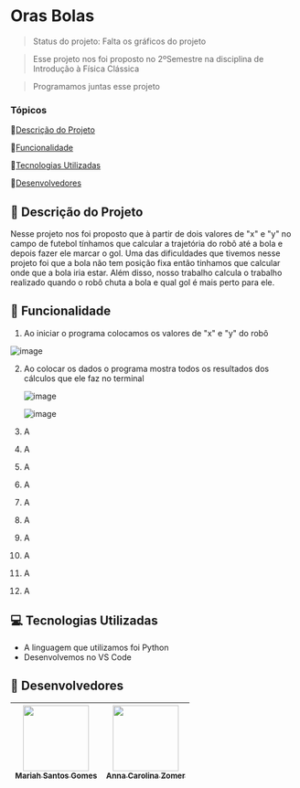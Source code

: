 # Oras Bolas

> Status do projeto: Falta os gráficos do projeto

> Esse projeto nos foi proposto no 2ºSemestre na disciplina de Introdução à Física Clássica

> Programamos juntas esse projeto  

### Tópicos

🔹[Descrição do Projeto](#pencil-descrição-do-projeto)

🔹[Funcionalidade](#mag_right-funcionalidade)

🔹[Tecnologias Utilizadas](#computer-tecnologias-utilizadas)

🔹[Desenvolvedores](#busts_in_silhouette-desenvolvedores)

## :pencil: Descrição do Projeto
Nesse projeto nos foi proposto que à partir de dois valores de "x" e "y" no campo de futebol tínhamos que calcular a trajetória do robô até a bola e depois fazer ele marcar o gol. Uma das dificuldades que tivemos nesse projeto foi que a bola não tem posição fixa então tinhamos que calcular onde que a bola iria estar. Além disso, nosso trabalho calcula o trabalho realizado quando o robô chuta a bola e qual gol é mais perto para ele.  

## :mag_right: Funcionalidade
1. Ao iniciar o programa colocamos os valores de "x" e "y" do robô

![image](https://github.com/Mariah-Gomes/oras_bolas/assets/141663285/8e136cbd-b339-435e-98d4-1f9c7946352a)

2. Ao colocar os dados o programa mostra todos os resultados dos cálculos que ele faz no terminal

    ![image](https://github.com/Mariah-Gomes/oras_bolas/assets/141663285/a9ca2db3-91de-4275-af73-92a9e0090a65)


   ![image](https://github.com/Mariah-Gomes/oras_bolas/assets/141663285/cc531e1b-4a82-4c69-a332-7372120130cf)

4. A
5. A
6. A
7. A
8. A
9. A
10. A
11. A
12. A
13. A

## :computer: Tecnologias Utilizadas
- A linguagem que utilizamos foi Python
- Desenvolvemos no VS Code

## :busts_in_silhouette: Desenvolvedores
| [<img loading="lazy" src="https://github.com/Mariah-Gomes/ProjetoCompMovel1/assets/141663285/e6827fd1-d8fe-4740-b6fc-fbbfccd05752" width=115><br><sub>Mariah Santos Gomes</sub>](https://github.com/Mariah-Gomes) | [<img loading="lazy" src="https://github.com/Mariah-Gomes/oras_bolas/assets/141663285/203cf397-7bdc-4939-9510-c9f250db2fbc" width=115><br><sub>Anna Carolina Zomer</sub>](https://github.com/z0mer) |
| :---: | :---: |
